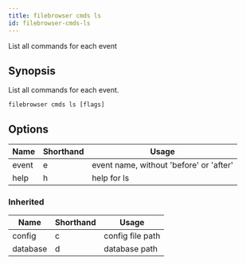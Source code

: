 ```yaml
---
title: filebrowser cmds ls
id: filebrowser-cmds-ls
---
```


List all commands for each event

## Synopsis

List all commands for each event.

```
filebrowser cmds ls [flags]
```

## Options

| Name | Shorthand | Usage |
|------|-----------|-------|
|event|e|event name, without 'before' or 'after'|
|help|h|help for ls|

### Inherited

| Name | Shorthand | Usage |
|------|-----------|-------|
|config|c|config file path|
|database|d|database path|

